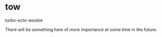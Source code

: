 tow
===

turbo-octo-wookie

There will be something here of more importance at some time in the future.
